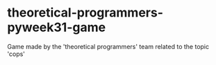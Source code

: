 # theoretical-programmers-pyweek31-game
Game made by the 'theoretical programmers' team related to the topic 'cops'
